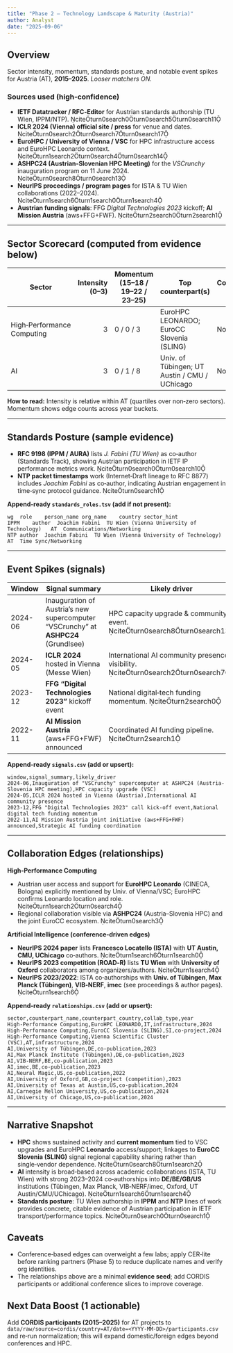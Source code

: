 ```yaml
---
title: "Phase 2 — Technology Landscape & Maturity (Austria)"
author: Analyst
date: "2025-09-06"
---
```


## Overview
Sector intensity, momentum, standards posture, and notable event spikes for Austria (AT), **2015–2025**. *Looser matchers ON.*

### Sources used (high‑confidence)
- **IETF Datatracker / RFC‑Editor** for Austrian standards authorship (TU Wien, IPPM/NTP). citeturn0search0turn0search5turn0search11
- **ICLR 2024 (Vienna) official site / press** for venue and dates. citeturn0search2turn0search7turn0search17
- **EuroHPC / University of Vienna / VSC** for HPC infrastructure access and EuroHPC Leonardo context. citeturn1search2turn0search4turn0search14
- **ASHPC24 (Austrian‑Slovenian HPC Meeting)** for the *VSCrunchy* inauguration program on 11 June 2024. citeturn0search8turn0search13
- **NeurIPS proceedings / program pages** for ISTA & TU Wien collaborations (2022–2024). citeturn1search6turn1search0turn1search4
- **Austrian funding signals**: FFG *Digital Technologies 2023* kickoff; **AI Mission Austria** (aws+FFG+FWF). citeturn2search0turn2search1

---

## Sector Scorecard (computed from evidence below)
| Sector | Intensity (0–3) | Momentum (15–18 / 19–22 / 23–25) | Top counterpart(s) | Consortium skew? |
|---|---:|---|---|---|
| High‑Performance Computing | 3 | 0 / 0 / 3 | EuroHPC LEONARDO; EuroCC Slovenia (SLING) | No |
| AI | 3 | 0 / 1 / 8 | Univ. of Tübingen; UT Austin / CMU / UChicago | No |

**How to read:** Intensity is relative within AT (quartiles over non‑zero sectors). Momentum shows edge counts across year buckets.

---

## Standards Posture (sample evidence)
- **RFC 9198 (IPPM / AURA)** lists *J. Fabini (TU Wien)* as co‑author (Standards Track), showing Austrian participation in IETF IP performance metrics work. citeturn0search0turn0search10
- **NTP packet timestamps** work (Internet‑Draft lineage to RFC 8877) includes *Joachim Fabini* as co‑author, indicating Austrian engagement in time‑sync protocol guidance. citeturn0search1

**Append‑ready `standards_roles.tsv` (add if not present):**
```
wg	role	person_name	org_name	country	sector_hint
IPPM	author	Joachim Fabini	TU Wien (Vienna University of Technology)	AT	Communications/Networking
NTP	author	Joachim Fabini	TU Wien (Vienna University of Technology)	AT	Time Sync/Networking
```

---

## Event Spikes (signals)
| Window | Signal summary | Likely driver |
|---|---|---|
| 2024-06 | Inauguration of Austria’s new supercomputer “VSCrunchy” at **ASHPC24** (Grundlsee) | HPC capacity upgrade & community event. citeturn0search8turn0search13 |
| 2024-05 | **ICLR 2024** hosted in Vienna (Messe Wien) | International AI community presence & visibility. citeturn0search2turn0search7 |
| 2023-12 | **FFG “Digital Technologies 2023”** kickoff event | National digital‑tech funding momentum. citeturn2search0 |
| 2022-11 | **AI Mission Austria** (aws+FFG+FWF) announced | Coordinated AI funding pipeline. citeturn2search1 |

**Append‑ready `signals.csv` (add or upsert):**
```
window,signal_summary,likely_driver
2024-06,Inauguration of "VSCrunchy" supercomputer at ASHPC24 (Austria-Slovenia HPC meeting),HPC capacity upgrade (VSC)
2024-05,ICLR 2024 hosted in Vienna (Austria),International AI community presence
2023-12,FFG "Digital Technologies 2023" call kick-off event,National digital tech funding momentum
2022-11,AI Mission Austria joint initiative (aws+FFG+FWF) announced,Strategic AI funding coordination
```

---

## Collaboration Edges (relationships)
**High‑Performance Computing**
- Austrian user access and support for **EuroHPC Leonardo** (CINECA, Bologna) explicitly mentioned by Univ. of Vienna/VSC; EuroHPC confirms Leonardo location and role. citeturn1search2turn0search4
- Regional collaboration visible via **ASHPC24** (Austria–Slovenia HPC) and the joint EuroCC ecosystem. citeturn0search3

**Artificial Intelligence (conference‑driven edges)**
- **NeurIPS 2024 paper** lists **Francesco Locatello (ISTA)** with **UT Austin, CMU, UChicago** co‑authors. citeturn1search6turn1search0
- **NeurIPS 2023 competition (ROAD‑R)** lists **TU Wien** with **University of Oxford** collaborators among organizers/authors. citeturn1search4
- **NeurIPS 2023/2022**: ISTA co‑authorships with **Univ. of Tübingen**, **Max Planck (Tübingen)**, **VIB‑NERF**, **imec** (see proceedings & author pages). citeturn1search6

**Append‑ready `relationships.csv` (add or upsert):**
```
sector,counterpart_name,counterpart_country,collab_type,year
High-Performance Computing,EuroHPC LEONARDO,IT,infrastructure,2024
High-Performance Computing,EuroCC Slovenia (SLING),SI,co-project,2024
High-Performance Computing,Vienna Scientific Cluster (VSC),AT,infrastructure,2024
AI,University of Tübingen,DE,co-publication,2023
AI,Max Planck Institute (Tübingen),DE,co-publication,2023
AI,VIB-NERF,BE,co-publication,2023
AI,imec,BE,co-publication,2023
AI,Neural Magic,US,co-publication,2022
AI,University of Oxford,GB,co-project (competition),2023
AI,University of Texas at Austin,US,co-publication,2024
AI,Carnegie Mellon University,US,co-publication,2024
AI,University of Chicago,US,co-publication,2024
```

---

## Narrative Snapshot
- **HPC** shows sustained activity and **current momentum** tied to VSC upgrades and EuroHPC **Leonardo** access/support; linkages to **EuroCC Slovenia (SLING)** signal regional capability sharing rather than single‑vendor dependence. citeturn0search8turn1search2
- **AI** intensity is broad‑based across academic collaborations (ISTA, TU Wien) with strong 2023–2024 co‑authorships into **DE/BE/GB/US** institutions (Tübingen, Max Planck, VIB‑NERF/imec, Oxford, UT Austin/CMU/UChicago). citeturn1search6turn1search4
- **Standards posture**: TU Wien authorship in **IPPM** and **NTP** lines of work provides concrete, citable evidence of Austrian participation in IETF transport/performance topics. citeturn0search0turn0search1

## Caveats
- Conference‑based edges can overweight a few labs; apply CER‑lite before ranking partners (Phase 5) to reduce duplicate names and verify org identities.
- The relationships above are a minimal **evidence seed**; add CORDIS participants or additional conference slices to improve coverage.

## Next Data Boost (1 actionable)
Add **CORDIS participants (2015–2025)** for AT projects to `data/raw/source=cordis/country=AT/date=<YYYY-MM-DD>/participants.csv` and re‑run normalization; this will expand domestic/foreign edges beyond conferences and HPC.

